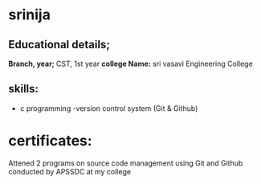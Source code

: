 # srinija 
## Educational details;
**Branch, year;** CST, 1st year
**college Name:** sri vasavi Engineering College
## skills:
- c programming
-version control system (Git & Github)
# certificates:
Attened 2 programs on source code management using Git and Github conducted by APSSDC at my college
